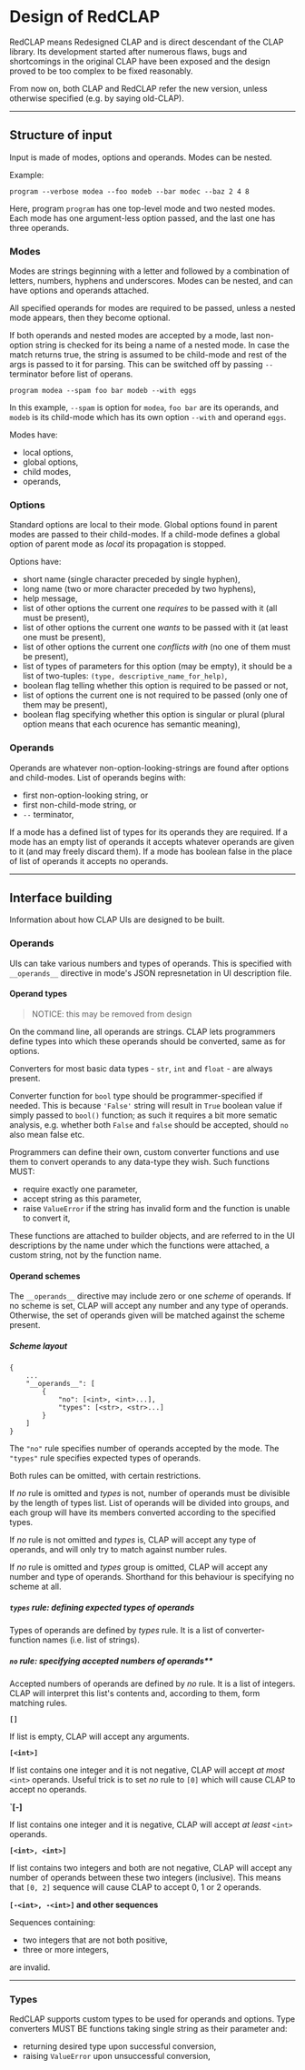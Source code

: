 # Design of RedCLAP

RedCLAP means Redesigned CLAP and is direct descendant of the CLAP library.
Its development started after numerous flaws, bugs and shortcomings in the original CLAP have been
exposed and the design proved to be too complex to be fixed reasonably.

From now on, both CLAP and RedCLAP refer the new version, unless otherwise specified (e.g. by saying old-CLAP).

----

## Structure of input

Input is made of modes, options and operands. Modes can be nested.

Example:

```
program --verbose modea --foo modeb --bar modec --baz 2 4 8
```

Here, program `program` has one top-level mode and two nested modes.
Each mode has one argument-less option passed, and the last one has three operands.


### Modes

Modes are strings beginning with a letter and followed by a combination of letters, numbers, hyphens and underscores.
Modes can be nested, and can have options and operands attached.

All specified operands for modes are required to be passed, unless a nested mode appears, then they become optional.

If both operands and nested modes are accepted by a mode, last non-option string is checked for its being a name of a
nested mode.
In case the match returns true, the string is assumed to be child-mode and rest of the args is passed to it for parsing.
This can be switched off by passing `--` terminator before list of operans.

```
program modea --spam foo bar modeb --with eggs
```

In this example, `--spam` is option for `modea`, `foo bar` are its operands, and `modeb` is its child-mode which has its
own option `--with` and operand `eggs`.

Modes have:

- local options,
- global options,
- child modes,
- operands,


### Options

Standard options are local to their mode.
Global options found in parent modes are passed to their child-modes.
If a child-mode defines a global option of parent mode as *local* its propagation is stopped.

Options have:

- short name (single character preceded by single hyphen),
- long name (two or more character preceded by two hyphens),
- help message,
- list of other options the current one *requires* to be passed with it (all must be present),
- list of other options the current one *wants* to be passed with it (at least one must be present),
- list of other options the current one *conflicts with* (no one of them must be present),
- list of types of parameters for this option (may be empty), it should be a list of two-tuples: `(type, descriptive_name_for_help)`,
- boolean flag telling whether this option is required to be passed or not,
- list of options the current one is not required to be passed (only one of them may be present),
- boolean flag specifying whether this option is singular or plural (plural option means that each ocurence has semantic meaning),


### Operands

Operands are whatever non-option-looking-strings are found after options and child-modes.
List of operands begins with:

- first non-option-looking string, or
- first non-child-mode string, or
- `--` terminator,

If a mode has a defined list of types for its operands they are required.
If a mode has an empty list of operands it accepts whatever operands are given to it (and may freely discard them).
If a mode has boolean false in the place of list of operands it accepts no operands.


----

## Interface building

Information about how CLAP UIs are designed to be built.

### Operands

UIs can take various numbers and types of operands.
This is specified with `__operands__` directive in mode's JSON represnetation in UI description file.


#### Operand types

> NOTICE: this may be removed from design

On the command line, all operands are strings.
CLAP lets programmers define types into which these operands should be converted, same as for options.

Converters for most basic data types - `str`, `int` and `float` - are always present.

Converter function for `bool` type should be programmer-specified if needed.
This is because `'False'` string will result in `True` boolean value if simply passed to `bool()` function;
as such it requires a bit more sematic analysis, e.g. whether both `False` and `false` should be accepted,
should `no` also mean false etc.

Programmers can define their own, custom converter functions and use them to convert operands to any data-type they wish.
Such functions MUST:

- require exactly one parameter,
- accept string as this parameter,
- raise `ValueError` if the string has invalid form and the function is unable to convert it,

These functions are attached to builder objects, and are referred to in the UI descriptions by the name
under which the functions were attached, a custom string, not by the function name.


#### Operand schemes

The `__operands__` directive may include zero or one *scheme* of operands.
If no scheme is set, CLAP will accept any number and any type of operands.
Otherwise, the set of operands given will be matched against the scheme present.


##### Scheme layout

```
{
    ...
    "__operands__": [
        {
            "no": [<int>, <int>...],
            "types": [<str>, <str>...]
        }
    ]
}
```

The `"no"` rule specifies number of operands accepted by the mode.
The `"types"` rule specifies expected types of operands.

Both rules can be omitted, with certain restrictions.

If *no* rule is omitted and *types* is not, number of operands must be divisible by the length of types list.
List of operands will be divided into groups, and each group will have its members converted according to the
specified types.

If *no* rule is not omitted and *types* is, CLAP will accept any type of operands, and will only try to match against
number rules.

If *no* rule is omitted and *types* group is omitted, CLAP will accept any number and type of operands.
Shorthand for this behaviour is specifying no scheme at all.


##### `types` rule: defining expected types of operands

Types of operands are defined by *types* rule.
It is a list of converter-function names (i.e. list of strings).


##### `no` rule: specifying accepted numbers of operands**

Accepted numbers of operands are defined by *no* rule.
It is a list of integers.  
CLAP will interpret this list's contents and, according to them, form matching rules.

**`[]`**

If list is empty, CLAP will accept any arguments.

**`[<int>]`**

If list contains one integer and it is not negative, CLAP will accept *at most* `<int>` operands.
Useful trick is to set *no* rule to `[0]` which will cause CLAP to accept no operands.

**`[-<int>]**

If list contains one integer and it is negative, CLAP will accept *at least* `<int>` operands.

**`[<int>, <int>]`**

If list contains two integers and both are not negative, CLAP will accept any number of operands between these two integers (inclusive).
This means that `[0, 2]` sequence will cause CLAP to accept 0, 1 or 2 operands.

**`[-<int>, -<int>]` and other sequences**

Sequences containing:

- two integers that are not both positive,
- three or more integers,

are invalid.


----

### Types

RedCLAP supports custom types to be used for operands and options.
Type converters MUST BE functions taking single string as their parameter and:

- returning desired type upon successful conversion,
- raising `ValueError` upon unsuccessful conversion,
